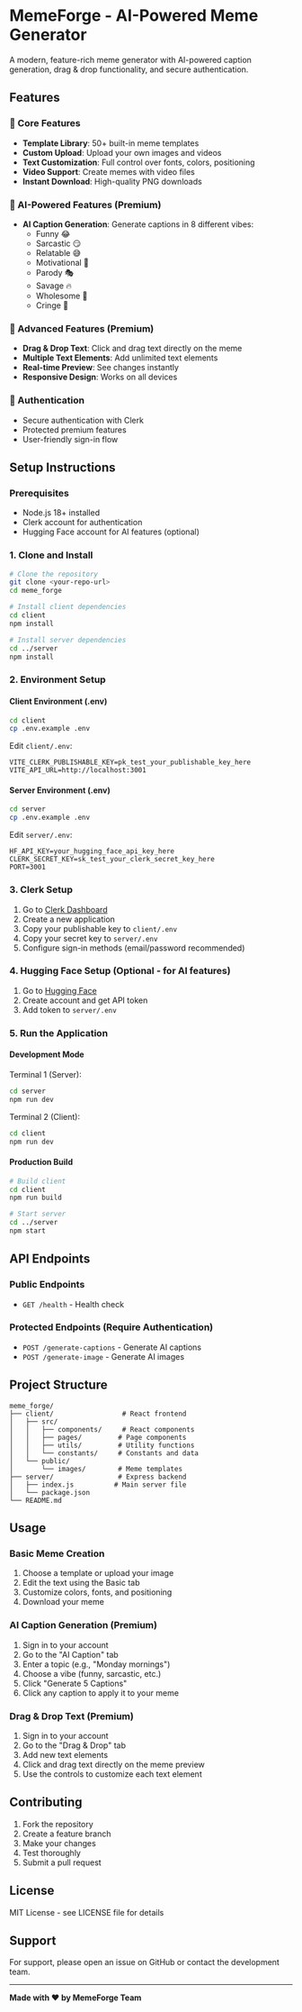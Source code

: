 # MemeForge - AI-Powered Meme Generator

A modern, feature-rich meme generator with AI-powered caption generation, drag & drop functionality, and secure authentication.

## Features

### 🎨 Core Features
- **Template Library**: 50+ built-in meme templates
- **Custom Upload**: Upload your own images and videos
- **Text Customization**: Full control over fonts, colors, positioning
- **Video Support**: Create memes with video files
- **Instant Download**: High-quality PNG downloads

### 🤖 AI-Powered Features (Premium)
- **AI Caption Generation**: Generate captions in 8 different vibes:
  - Funny 😂
  - Sarcastic 😏
  - Relatable 😅
  - Motivational 💪
  - Parody 🎭
  - Savage 🔥
  - Wholesome 🥰
  - Cringe 😬

### 🎯 Advanced Features (Premium)
- **Drag & Drop Text**: Click and drag text directly on the meme
- **Multiple Text Elements**: Add unlimited text elements
- **Real-time Preview**: See changes instantly
- **Responsive Design**: Works on all devices

### 🔐 Authentication
- Secure authentication with Clerk
- Protected premium features
- User-friendly sign-in flow

## Setup Instructions

### Prerequisites
- Node.js 18+ installed
- Clerk account for authentication
- Hugging Face account for AI features (optional)

### 1. Clone and Install

```bash
# Clone the repository
git clone <your-repo-url>
cd meme_forge

# Install client dependencies
cd client
npm install

# Install server dependencies
cd ../server
npm install
```

### 2. Environment Setup

#### Client Environment (.env)
```bash
cd client
cp .env.example .env
```

Edit `client/.env`:
```env
VITE_CLERK_PUBLISHABLE_KEY=pk_test_your_publishable_key_here
VITE_API_URL=http://localhost:3001
```

#### Server Environment (.env)
```bash
cd server
cp .env.example .env
```

Edit `server/.env`:
```env
HF_API_KEY=your_hugging_face_api_key_here
CLERK_SECRET_KEY=sk_test_your_clerk_secret_key_here
PORT=3001
```

### 3. Clerk Setup

1. Go to [Clerk Dashboard](https://dashboard.clerk.com)
2. Create a new application
3. Copy your publishable key to `client/.env`
4. Copy your secret key to `server/.env`
5. Configure sign-in methods (email/password recommended)

### 4. Hugging Face Setup (Optional - for AI features)

1. Go to [Hugging Face](https://huggingface.co)
2. Create account and get API token
3. Add token to `server/.env`

### 5. Run the Application

#### Development Mode

Terminal 1 (Server):
```bash
cd server
npm run dev
```

Terminal 2 (Client):
```bash
cd client
npm run dev
```

#### Production Build

```bash
# Build client
cd client
npm run build

# Start server
cd ../server
npm start
```

## API Endpoints

### Public Endpoints
- `GET /health` - Health check

### Protected Endpoints (Require Authentication)
- `POST /generate-captions` - Generate AI captions
- `POST /generate-image` - Generate AI images

## Project Structure

```
meme_forge/
├── client/                 # React frontend
│   ├── src/
│   │   ├── components/     # React components
│   │   ├── pages/         # Page components
│   │   ├── utils/         # Utility functions
│   │   └── constants/     # Constants and data
│   └── public/
│       └── images/        # Meme templates
├── server/                # Express backend
│   ├── index.js          # Main server file
│   └── package.json
└── README.md
```

## Usage

### Basic Meme Creation
1. Choose a template or upload your image
2. Edit the text using the Basic tab
3. Customize colors, fonts, and positioning
4. Download your meme

### AI Caption Generation (Premium)
1. Sign in to your account
2. Go to the "AI Caption" tab
3. Enter a topic (e.g., "Monday mornings")
4. Choose a vibe (funny, sarcastic, etc.)
5. Click "Generate 5 Captions"
6. Click any caption to apply it to your meme

### Drag & Drop Text (Premium)
1. Sign in to your account
2. Go to the "Drag & Drop" tab
3. Add new text elements
4. Click and drag text directly on the meme preview
5. Use the controls to customize each text element

## Contributing

1. Fork the repository
2. Create a feature branch
3. Make your changes
4. Test thoroughly
5. Submit a pull request

## License

MIT License - see LICENSE file for details

## Support

For support, please open an issue on GitHub or contact the development team.

---

**Made with ❤️ by MemeForge Team**